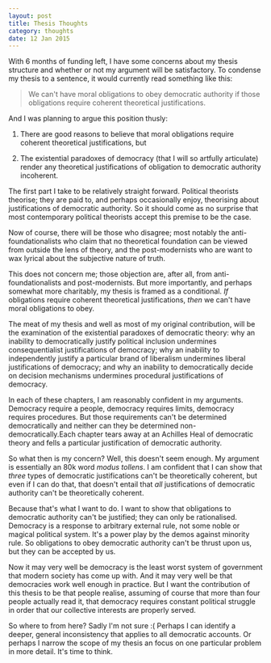 ```yaml
---
layout: post
title: Thesis Thoughts
category: thoughts
date: 12 Jan 2015
---
```



With 6 months of funding left, I have some concerns about my thesis structure and whether or not my argument will be satisfactory.  To condense my thesis to a sentence, it would currently read something like this:

> We can't have moral obligations to obey democratic authority if those obligations require coherent theoretical justifications.

And I was planning to argue this position thusly:

  1. There are good reasons to believe that moral obligations require coherent theoretical justifications, but

  2. The existential paradoxes of democracy (that I will so artfully articulate) render any theoretical justifications of obligation to democratic authority incoherent.

The first part I take to be relatively straight forward.  Political theorists theorise; they are paid to, and perhaps occasionally enjoy, theorising about justifications of democratic authority.  So it should come as no surprise that most contemporary political theorists accept this premise to be the case.

Now of course, there will be those who disagree; most notably the anti-foundationalists who claim that no theoretical foundation can be viewed from outside the lens of theory, and the post-modernists who are want to wax lyrical about the subjective nature of truth.  

This does not concern me; those objection are, after all, from anti-foundationalists and post-modernists. But more importantly, and perhaps somewhat more charitably, my thesis is framed as a conditional. _If_ obligations require coherent theoretical justifications, _then_ we can't have moral obligations to obey.

The meat of my thesis and well as most of my original contribution, will be the examination of the existential paradoxes of democratic theory: why an inability to democratically justify political inclusion undermines consequentialist justifications of democracy; why an inability to independently justify a particular brand of liberalism undermines liberal justifications of democracy; and why an inability to democratically decide on decision mechanisms undermines procedural justifications of democracy.

In each of these chapters, I am reasonably confident in my arguments.  Democracy require a people, democracy requires limits, democracy requires procedures.  But those requirements can't be determined democratically and neither can they be determined non-democratically.Each chapter tears away at an Achilles Heal of democratic theory and fells a particular justification of democratic authority.

So what then is my concern? Well, this doesn't seem enough.  My argument is essentially an 80k word _modus tollens_.  I am confident that I can show that _three_ types of democratic justifications can't be theoretically coherent, but even if I can do that, that doesn't entail that _all_ justifications of democratic authority can't be theoretically coherent.

Because that's what I want to do. I want to show that obligations to democratic authority can't be justified; they can only be rationalised.  Democracy is a response to arbitrary external rule, not some noble or magical political system.  It's a power play by the demos against minority rule.  So obligations to obey democratic authority can't be thrust upon us, but they can be accepted by us.  

Now it may very well be democracy is the least worst system of government that modern society has come up with.  And it may very well be that democracies work well enough in practice.  But I want the contribution of this thesis to be that people realise, assuming of course that more than four people actually read it, that democracy requires constant political struggle in order that our collective interests are properly served.

So where to from here? Sadly I'm not sure :( Perhaps I can identify a deeper, general inconsistency that applies to all democratic accounts.  Or perhaps I narrow the scope of my thesis an focus on one particular problem in more detail.  It's time to think.